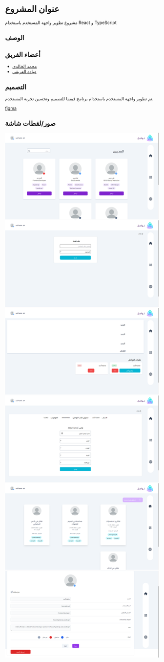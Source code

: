 # عنوان المشروع

مشروع تطوير واجهة المستخدم باستخدام React و TypeScript

## الوصف


## أعضاء الفريق

- [محمد الخالدي](https://github.com/xMjhh5)
- [مياده العريفي](https://github.com/MayadahAA)

## التصميم

تم تطوير واجهة المستخدم باستخدام برنامج فيقما للتصميم وتحسين تجربة المستخدم.


[figma](https://www.figma.com/file/oxCU08AV5OQlnPKIEH5cgw/Conact-Twaiq?type=design&node-id=261%3A50&mode=design&t=JHyHvyauljxkPK2Q-1)


<!-- ## روابط النشر

يمكنك العثور على النسخة المنشورة من هذا المشروع على Netlify عبر الرابط التالي:
[رابط النشر على Netlify](https://example-project.netlify.app/) -->

## صور/لقطات شاشة

![صورة 2](screenshots/لقطة%20شاشة%202023-09-14%20081406.png)
![صورة 2](screenshots/لقطة%20شاشة%202023-09-14%20084435.png)
![صورة 2](screenshots/لقطة%20شاشة%202023-09-14%20094100.png)
![صورة 2](screenshots/لقطة%20شاشة%202023-09-14%20094105.png)
![صورة 2](screenshots/لقطة%20شاشة%202023-09-14%20094118.png)
![صورة 2](screenshots/لقطة%20شاشة%202023-09-14%20094320.png)
